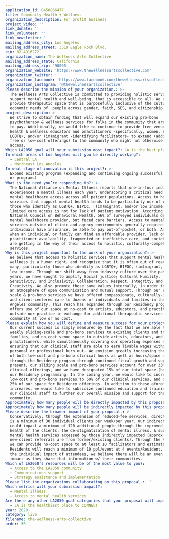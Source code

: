 ```yaml
---
application_id: 0450866477
title: Community Health + Wellness
organization_description: For profit business
project_video: ''
link_donate: ''
link_volunteer: ''
link_newsletter: ''
mailing_address_city: Los Angeles
mailing_address_street: 3519 Eagle Rock Blvd.
ein: 82-4916272
organization_name: The Wellness Arts Collective
mailing_address_state: California
mailing_address_zip: '90065'
organization_website: 'https://www.thewellnessartscollective.com'
organization_twitter: ''
organization_facebook: 'https://www.facebook.com/thewellnessartscollective/'
organization_instagram: '@thewellnessartscollective'
Please describe the mission of your organization.: >-
  The Wellness Arts Collective is committed to providing holistic services that
  support mental health and well-being, that is accessible to all. We aim to
  provide therapeutic space that is purposefully inclusive of the cultural &
  economic needs of  people across gender, faith, SES, and citizenship.
project_description: >-
  We strive to obtain funding that will expand our existing pro-bono
  psychotherapy & wellness services for folks in the community that are unable
  to pay. Additionally, we would like to continue to provide free venue space to
  health & wellness educators and practitioners -specifically, women, BIPOC,
  LGBTQ+, and/or (im)migrant -identifying facilitators- to extend (additional
  free or low-cost offerings) to the community who might not otherwise have such
  access.
Which LA2050 goal will your submission most impact?: LA is the best place to LIVE
In which areas of Los Angeles will you be directly working?:
  - Central LA
  - Northeast Los Angeles
In what stage of innovation is this project?: >-
  Expand existing program (expanding and continuing ongoing successful projects
  or programs)
What is the need you’re responding to?: >-
  The National Alliance on Mental Illness reports that one-in-four individuals
  experiences a mental illness each year, underscoring a critical need for
  mental healthcare access across all patient populations. Access to holistic
  services that support mental health tends to be particularly our of reach for
  those who identify as LGBTQ+, BIPOC,  (im)migrant, and/or low income. That
  limited care access is not for lack of patient motivation. According to the
  National Council on Behavioral Health, 56% of surveyed individuals desired a
  mental healthcare provider, but faced care barriers. Access to mental health
  services outside of clinic and agency environments generally require that
  individuals have insurance, be able to pay out-of-pocket, or both. And even
  when an individual or family can find an affordable provider, lack of 
  practitioner availability, fragmented or ineffective care, and societal stigma
  are getting in the way of their access to holistic, culturally-competent
  services. 
Why is this project important to the work of your organization?: >-
  We believe that access to holistic services that support mental health and
  wellness is a human right, and recognize that it is often out of reach for
  many, particularly those who identify as LGBTQ+, BIPOC, (im)migrant, and/or
  low income. Through our shift away from industry culture over the past 2
  years, we have sought to amplify Social justice; Cultural Humility,
  Sensitivity, and Inclusivity; Collaboration; Respect; Integrity; and
  Creativity. We also promote these same values internally, in order to create
  an atmosphere of open communication and mutual support. Through our sliding
  scale & pro-bono services we have offered compassionate, culturally-informed,
  and client-centered care to dozens of individuals and families in the Los
  Angeles community. This reach has expanded through our Residency program which
  offers use of our space at no-cost to artists, educators, and practitioners
  outside our practice in exchange for additional therapeutic services to the
  community at low or no cost.
Please explain how you will define and measure success for your project.: >-
  Our current success is simply measured by the fact that we are able to offer
  weekly sliding-scale and pro-bono services to existing clients and their
  families, and no-cost venue space to outside artists, educators, and
  practitioners, while simultaneously covering our operating expenses and
  ensuring that our clinical staff are able to earn livable wages without
  personal or professional burn out. We envision greatly increasing the number
  of both low-cost and pro-bono clinical hours as well as hours/space available
  through the Residency program through continued fiscal growth and support. At
  present, our sliding scale and pro-bono services account for over 35% of our
  clinical offerings, and we have designated 15% of our total space (hours) for
  our Residency programming. In the coming year, we would like to increase our
  low-cost and pro-bono services to 50% of our clinical services, and designate
  25% of our space for Residency offerings. In addition to these aforementioned
  increases, we would like to subsidize continued education and trainings for
  our clinical staff to further our overall mission and support for the
  community.
Approximately how many people will be directly impacted by this proposal?: '40'
Approximately how many people will be indirectly impacted by this proposal?: '490'
Please describe the broader impact of your proposal.: >
  Conservatively, through the extension of reduced-fee services, direct impact
  is a minimum of 30 individual clients per week/per year. Our indirect reach
  could impact a minimum of 120 additional people through the improved mental
  health of the clients, the de-stigmatization of mental illness, & subsequent
  mental health services accessed by those indirectly impacted (approx 60% of
  new-client referrals are from former/existing clients). Through the Residency,
  we can provide no-cost space to at least 10 facilitators and estimate that
  Residents will reach a minimum of 10 ppl/event at 4 events/Resident. Beyond
  the individual impact of attendees, we believe there will be an even broader
  impact as they share that information w/ their communities.
Which of LA2050’s resources will be of the most value to you?:
  - Access to the LA2050 community
  - Communications support
  - Strategy assistance and implementation
Please list the organizations collaborating on this proposal.: ''
Which metrics will your submission impact?:
  - Mental illness
  - Access to mental health services
Are there any other LA2050 goal categories that your proposal will impact?:
  - LA is the healthiest place to CONNECT
year: 2020
category: live
filename: the-wellness-arts-collective
order: 50

---
```

